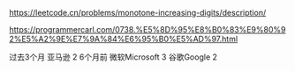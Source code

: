 https://leetcode.cn/problems/monotone-increasing-digits/description/


https://programmercarl.com/0738.%E5%8D%95%E8%B0%83%E9%80%92%E5%A2%9E%E7%9A%84%E6%95%B0%E5%AD%97.html


过去3个月
亚马逊
2
6个月前
微软Microsoft
3
谷歌Google
2

